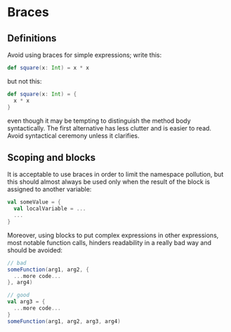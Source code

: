 # Braces

## Definitions

Avoid using braces for simple expressions; write this:

```scala
def square(x: Int) = x * x
```

but not this:

```scala
def square(x: Int) = {
  x * x
}
```

even though it may be tempting to distinguish the method body syntactically. The first alternative has less clutter and is easier to read. Avoid syntactical ceremony unless it clarifies.

## Scoping and blocks

It is acceptable to use braces in order to limit the namespace pollution, but this should almost always be used only when the result of the block is assigned to another variable:

```scala
val someValue = {
  val localVariable = ...
  ...
}
```

Moreover, using blocks to put complex expressions in other expressions, most notable function calls, hinders readability in a really bad way and should be avoided:

```scala
// bad
someFunction(arg1, arg2, {
  ...more code...
}, arg4)

// good
val arg3 = {
  ...more code...
}
someFunction(arg1, arg2, arg3, arg4)
```

